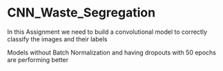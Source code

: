 # CNN_Waste_Segregation

In this Assignment we need to build a convolutional model to correctly classify the images and their labels

Models without Batch Normalization and having dropouts with  50 epochs are performing better
